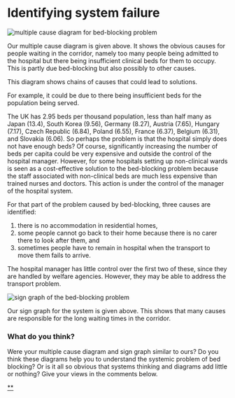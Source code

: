 # Identifying system failure

![multiple cause diagram for bed-blocking problem](https://ugc.futurelearn.com/uploads/assets/d8/8a/hero_d88a76b8-db8d-48bb-8d37-688439fd8d6a.png)

Our multiple cause diagram is given above. It shows the obvious causes for people waiting in the corridor, namely too many people being admitted to the hospital but there being insufficient clinical beds for them to occupy. This is partly due bed-blocking but also possibly to other causes.

This diagram shows chains of causes that could lead to solutions.

For example, it could be due to there being insufficient beds for the population being served.

The UK has 2.95 beds per thousand population, less than half many as Japan (13.4), South Korea (9.56), Germany (8.27), Austria (7.65), Hungary (7.17), Czech Republic (6.84), Poland (6.55), France (6.37), Belgium (6.31), and Slovakia (6.06). So perhaps the problem is that the hospital simply does not have enough beds? Of course, significantly increasing the number of beds per capita could be very expensive and outside the control of the hospital manager. However, for some hospitals setting up non-clinical wards is seen as a cost-effective solution to the bed-blocking problem because the staff associated with non-clinical beds are much less expensive than trained nurses and doctors. This action is under the control of the manager of the hospital system.

For that part of the problem caused by bed-blocking, three causes are identified:

1. there is no accommodation in residential homes,
2. some people cannot go back to their home because there is no carer there to look after them, and
3. sometimes people have to remain in hospital when the transport to move them fails to arrive.

The hospital manager has little control over the first two of these, since they are handled by welfare agencies. However, they may be able to address the transport problem.

![sign graph of the bed-blocking problem](https://ugc.futurelearn.com/uploads/assets/2d/a0/hero_2da09522-c518-4f25-9a5d-09d7fc31092f.png)

Our sign graph for the system is given above. This shows that many causes are responsible for the long waiting times in the corridor.

### What do you think?

Were your multiple cause diagram and sign graph similar to ours? Do you think these diagrams help you to understand the systemic problem of bed blocking? Or is it all so obvious that systems thinking and diagrams add little or nothing? Give your views in the comments below.

[**](https://www.futurelearn.com/courses/systems-thinking-complexity/3/steps/207352#fl-comments)